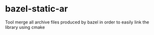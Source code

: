# bazel-static-ar
Tool merge all archive files produced by bazel in order to easily link the library using cmake
